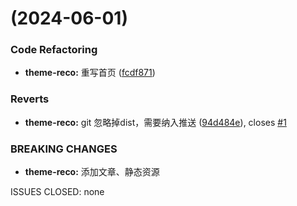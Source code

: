 #  (2024-06-01)


### Code Refactoring

* **theme-reco:** 重写首页 ([fcdf871](https://github.com/passwordgloo/stairs-doc/commit/fcdf871afde43a7449c9879bb3956501fa0ae734))


### Reverts

* **theme-reco:** git 忽略掉dist，需要纳入推送 ([94d484e](https://github.com/passwordgloo/stairs-doc/commit/94d484eb6d1b15fe73591a6aa5cb0bb232b439fb)), closes [#1](https://github.com/passwordgloo/stairs-doc/issues/1)


### BREAKING CHANGES

* **theme-reco:** 添加文章、静态资源

ISSUES CLOSED: none



